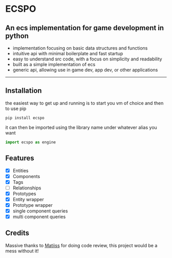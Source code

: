 # ECSPO
## An ecs implementation for game development in python
- implementation focusing on basic data structures and functions
- intuitive api with minimal boilerplate and fast startup
- easy to understand src code, with a focus on simplicity and readability
- built as a simple implementation of ecs
- generic api, allowing use in game dev, app dev, or other applications

---

## Installation
the easiest way to get up and running is to start you vm of choice and then to use pip
  
```
pip install ecspo
```

it can then be imported using the library name under whatever alias you want

```py
import ecspo as engine
```

## Features
- [x] Entities
- [x] Components
- [x] Tags
- [ ] Relationships
- [x] Prototypes
- [x] Entity wrapper
- [x] Prototype wrapper
- [x] single component queries
- [x] multi component queries

## Credits
Massive thanks to [Matiiss](https://github.com/Matiiss) for doing code review, this project would be a mess without it!
